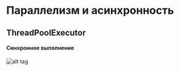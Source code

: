 # Параллелизм и асинхронность
## ThreadPoolExecutor

#### Синхронное выполнение
![alt tag](https://sun9-23.userapi.com/impg/I4b1sJGYVVbSLHHpkEKZ2bCv2fJLr4GIQ4a4fw/RgqLvyvtKMM.jpg?size=838x588&quality=96&sign=f36200a5ab74630ed7f5c347e54e63f8&type=album)
